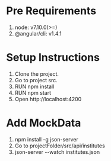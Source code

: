 # Pre Requirements
1. node: v7.10.0(>=)
2. @angular/cli: v1.4.1

# Setup Instructions
1. Clone the project.
2. Go to project src.
2. RUN npm install
3. RUN npm start
4. Open http://localhost:4200

# Add MockData
1. npm install -g json-server
2. Go to projectFolder/src/api/institutes 
3. json-server --watch institutes.json